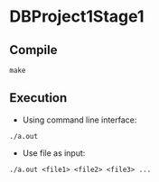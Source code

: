 # DBProject1Stage1
## Compile
`make`
## Execution
- Using command line interface:

`./a.out`

- Use file as input:

`./a.out <file1> <file2> <file3> ...`
